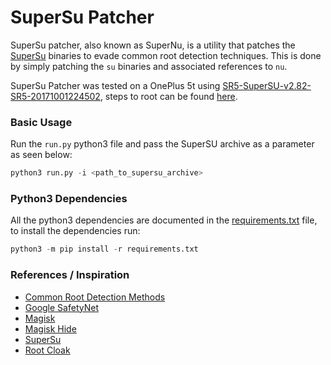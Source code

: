 # SuperSu Patcher
SuperSu patcher, also known as SuperNu, is a utility that patches the [SuperSu](https://supersuroot.org/) binaries to evade common root detection techniques. This is done by simply patching the `su` binaries and associated references to `nu`. 

SuperSu Patcher was tested on a OnePlus 5t using [SR5-SuperSU-v2.82-SR5-20171001224502](https://forum.xda-developers.com/apps/supersu/2014-09-02-supersu-v2-05-t2868133), steps to root can be found [here](https://forums.oneplus.com/threads/guide-oneplus-5-how-to-unlock-bootloader-flash-twrp-root-nandroid-efs-backup-and-more.548216/). 

### Basic Usage
Run the `run.py` python3 file and pass the SuperSU archive as a parameter as seen below:

```python
python3 run.py -i <path_to_supersu_archive>
```

### Python3 Dependencies
All the python3 dependencies are documented in the [requirements.txt](https://github.com/arbitraryrw/supersu-patcher/blob/master/requirements.txt) file, to install the dependencies run:

```python
python3 -m pip install -r requirements.txt
```

### References / Inspiration
- [Common Root Detection Methods](https://mobile-security.gitbook.io/mobile-security-testing-guide/android-testing-guide/0x05j-testing-resiliency-against-reverse-engineering#testing-root-detection-mstg-resilience-1)
- [Google SafetyNet](https://developer.android.com/training/safetynet/attestation)
- [Magisk](https://magiskmanager.com/)
- [Magisk Hide](https://www.xda-developers.com/how-to-use-magisk/)
- [SuperSu](https://supersuroot.org/)
- [Root Cloak](https://repo.xposed.info/module/com.devadvance.rootcloak2)
